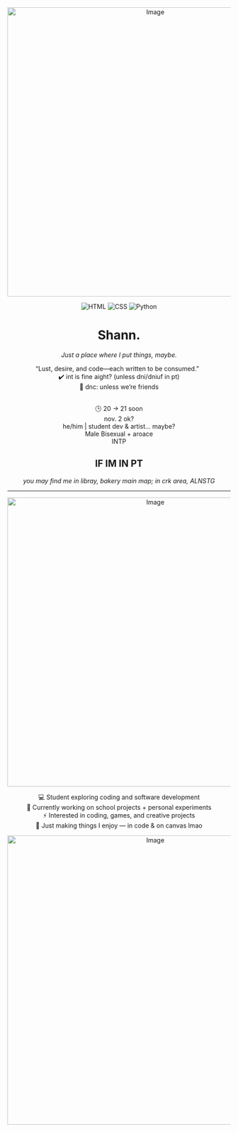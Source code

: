 <div align="center">
 
<img width="652" height="652" alt="Image" src="https://github.com/user-attachments/assets/9e3f777b-8cb1-499b-88b6-fb3c6d4f6765" />

<br>

![HTML](https://img.shields.io/badge/-HTML-EB5E28?style=for-the-badge&logo=html5&logoColor=white)
![CSS](https://img.shields.io/badge/-CSS-0A192F?style=for-the-badge&logo=css3&logoColor=blue)
![Python](https://img.shields.io/badge/-Python-222222?style=for-the-badge&logo=python&logoColor=yellow) 
<br>
# Shann. 

*Just a place where I put things, maybe.*  

“Lust, desire, and code—each written to be consumed.”
&nbsp;  
✔️ int is fine aight? (unless dni/dniuf in pt)  
🚫 dnc: unless we’re friends  
&nbsp;  

🕒 20 → 21 soon
<br>
nov. 2 ok? 
<br>
he/him | student dev & artist... maybe?  
Male
Bisexual + aroace<br>
INTP

## IF IM IN PT
*you may find me in libray, bakery* 
*main map; in crk area, ALNSTG*

---

<img width="652" height="652" alt="Image" src="https://github.com/user-attachments/assets/4062b8a8-0737-47a3-a803-8dd9f179953c" />

💻 Student exploring coding and software development  
🚀 Currently working on school projects + personal experiments  
⚡ Interested in coding, games, and creative projects  
🌙 Just making things I enjoy — in code & on canvas lmao  

<img width="652" height="652" alt="Image" src="https://github.com/user-attachments/assets/92ca7eb3-b518-455c-97ec-2c265f3f2311" />
</div>


